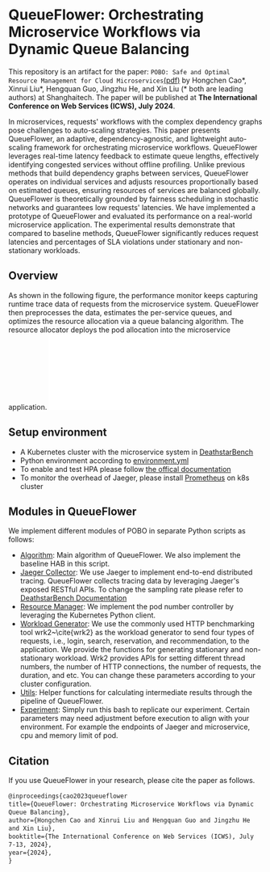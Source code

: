 # QueueFlower: Orchestrating Microservice Workflows via Dynamic Queue Balancing
This repository is an artifact for the paper: `POBO: Safe and Optimal Resource Management for Cloud Microservices`[(pdf)](tbd) by Hongchen Cao*, Xinrui Liu*, Hengquan Guo, Jingzhu He, and Xin Liu (* both are leading authors) at Shanghaitech. The paper will be published at **The International Conference on Web Services (ICWS), July 2024**.

In microservices, requests' workflows with the complex dependency graphs pose challenges to auto-scaling strategies. This paper presents QueueFlower, an adaptive, dependency-agnostic, and lightweight auto-scaling framework for orchestrating microservice workflows. QueueFlower leverages real-time latency feedback to estimate queue lengths, effectively identifying congested services without offline profiling. Unlike previous methods that build dependency graphs between services, QueueFlower operates on individual services and adjusts resources proportionally based on estimated queues, ensuring resources of services are balanced globally. QueueFlower is theoretically grounded by fairness scheduling in stochastic networks and guarantees low requests' latencies. We have implemented a prototype of QueueFlower and evaluated its performance on a real-world microservice application. The experimental results demonstrate that compared to baseline methods, QueueFlower significantly reduces request latencies and percentages of SLA violations under stationary and non-stationary workloads. 

## Overview
As shown in the following figure, the performance monitor keeps capturing runtime trace data of requests from the microservice system. 
QueueFlower then preprocesses the data, estimates the per-service queues, and optimizes the resource allocation via a queue balancing algorithm. 
The resource allocator deploys the pod allocation into the microservice application.
![System arch. of QueueFlower](./overview_8.pdf)


## Setup environment
- A Kubernetes cluster with the microservice system in [DeathstarBench](https://github.com/delimitrou/DeathStarBench)
- Python environment according to [environment.yml](./environment.yml)
- To enable and test HPA please follow [the offical documentation](https://kubernetes.io/docs/tasks/run-application/horizontal-pod-autoscale-walkthrough/) 
- To monitor the overhead of Jaeger, please install [Prometheus](https://prometheus.io/) on k8s cluster

## Modules in QueueFlower
We implement different modules of POBO in separate Python scripts as follows:

- [Algorithm](./algorithm.py): Main algorithm of QueueFlower. We also implement the baseline HAB in this script.
- [Jaeger Collector](./jaegerCollector.py): We use Jaeger to implement end-to-end distributed tracing. QueueFlower collects tracing data by leveraging Jaeger's exposed RESTful APIs. To change the sampling rate please refer to [DeathstarBench Documentation](https://github.com/delimitrou/DeathStarBench)
- [Resource Manager](./k8sManager.py): We implement the pod number controller by leveraging the Kubernetes Python client.
- [Workload Generator](./wrk2LoadGenerator.py): We use the commonly used HTTP benchmarking tool wrk2~\cite{wrk2} as the workload generator to send four types of requests, i.e., login, search, reservation, and recommendation, to the application. We provide the functions for generating stationary and non-stationary workload. Wrk2 provides APIs for setting different thread numbers, the number of HTTP connections, the number of requests, the duration, and etc. You can change these parameters according to your cluster configuration.
- [Utils](./utils.py): Helper functions for calculating intermediate results through the pipeline of QueueFlower.
- [Experiment](./main.py): Simply run this bash to replicate our experiment. Certain parameters may need adjustment before execution to align with your environment. For example the endpoints of Jaeger and microservice, cpu and memory limit of pod.

## Citation
If you use QueueFlower in your research, please cite the paper as follows.
```
@inproceedings{cao2023queueflower
title={QueueFlower: Orchestrating Microservice Workflows via Dynamic Queue Balancing},
author={Hongchen Cao and Xinrui Liu and Hengquan Guo and Jingzhu He and Xin Liu},
booktitle={The International Conference on Web Services (ICWS), July 7-13, 2024},
year={2024},
}
```
